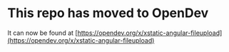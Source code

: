 # This repo has moved to OpenDev

It can now be found at [https://opendev.org/x/xstatic-angular-fileupload](https://opendev.org/x/xstatic-angular-fileupload)
